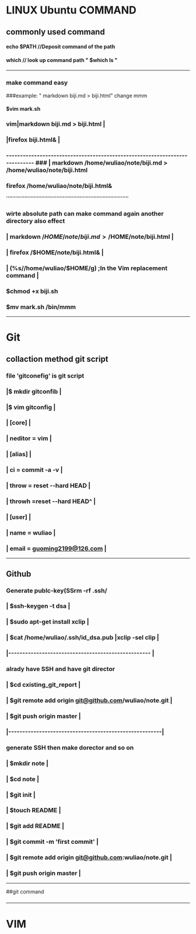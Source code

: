 # LINUX Ubuntu COMMAND

## commonly  used command
#### echo $PATH    //Deposit command of the path
#### which         // look up command path  " $which ls "
####
-------------------------------------------------------------------------------
###  make command easy
###example: " markdown biji.md > biji.html"  change mmm 
####   $vim mark.sh  
###    vim|markdown biji.md > biji.html     |
###       |firefox biji.html&               |
### --------------------------------------------------------------------------- ###       | markdown /home/wuliao/note/biji.md > /home/wuliao/note/biji.html
###         firefox /home/wuliao/note/biji.html&
''''''''''''''''''''''''''''''''''''''''''''''''''''''''''''''''''''''''''''''''
###        wirte absolute path can make command again another directory also effect
###       |  markdown /$HOME/note/biji.md > /$HOME/note/biji.html           |
###       | firefox /$HOME/note/biji.html&                                  |   
###       | (%s/\/home\/wuliao/$HOME/g) ;In the Vim replacement command     |   
###    $chmod +x biji.sh
###    $mv mark.sh /bin/mmm
---------------------------------------------------------------------------------------------------------------------------------------------------------------
# Git

## collaction method git script
###   file 'gitconefig' is git script
###   |$ mkdir gitconfib                        |
###   |$ vim gitconfig                          |
###   |  [core]                                 |
###   |         neditor = vim                   |
###   |  [alias]                                |
###   |         ci = commit -a -v               |
###   |         throw = reset --hard HEAD       |
###   |         throwh =reset --hard HEAD^      |
###   |  [user]                                 |                    
###   |          name = wuliao                  |
###   |       email = guoming2199@126.com       |

----------------------------------------------------------------------------
## Github
###    Generate publc-key(SSrm -rf .ssh/
###   | $ssh-keygen -t dsa                                    |
###   | $sudo apt-get install xclip                           |
###   | $cat /home/wuliao/.ssh/id_dsa.pub |xclip -sel clip    |
###   |---------------------------------------------------    |
###   alrady have SSH and have git director
###   | $cd cxisting_git_report                               |
###   | $git remote add origin git@github.com/wuliao/note.git |
###   | $git push origin master                               |
###   |-------------------------------------------------------|
###   generate SSH  then make dorector and so on 
###   | $mkdir note                                           |
###   | $cd note                                              |
###   | $git init                                             |
###   | $touch README                                         |
###   | $git add README                                       |
###   | $git commit -m 'first commit'                         |  
###   | $git remote add origin git@github.com:wuliao/note.git |
###   | $git push origin master                               |

-------------------------------------------------------------------------------
##git command
###
-------------------------------------------------------------------------------------------------------------------------------------------------------------
# VIM

